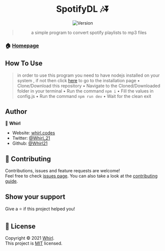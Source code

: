 <h1 align="center"> SpotifyDL 🎶⏬</h1>
<div align="center" >
  <img alt="Version" src="https://img.shields.io/badge/version-1.0.0-blue.svg?cacheSeconds=2592000" />


> a simple program to convert spotify playlists to mp3 files

</div>

### 🏠 [Homepage](https://github.com/Whirl21/SpotifyDL#readme)
## How To Use
> in order to use this program you need to have nodejs installed on your system , if not then click [here](https://nodejs.org/en/download/) to go to the installation page
• Clone/Download this repository
• Navigate to the Cloned/Downloaded folder in your terminal
• Run the command `npm i`
• Fill the values in config.js
• Run the command `npm run dev`
• Wait for the clean exit



## Author

👤 **Whirl**

- Website: [whirl.codes](https://whirl.codes)
- Twitter: [@Whirl_21](https://twitter.com/Whirl_21)
- Github: [@Whirl21](https://github.com/Whirl21)

## 🤝 Contributing

Contributions, issues and feature requests are welcome!<br />Feel free to check [issues page](https://github.com/Whirl21/SpotifyDL/issues). You can also take a look at the [contributing guide](https://github.com/Whirl21/SpotifyDL/blob/master/CONTRIBUTING.md).

## Show your support

Give a ⭐️ if this project helped you!

## 📝 License

Copyright © 2021 [Whirl](https://github.com/Whirl21).<br />
This project is [MIT](https://github.com/Whirl21/SpotifyDL/blob/master/LICENSE) licensed.
